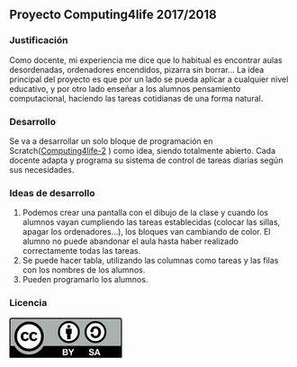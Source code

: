 ## Proyecto Computing4life 2017/2018

### Justificación  
  
Como docente, mi experiencia me dice que lo habitual es encontrar aulas desordenadas, ordenadores encendidos, pizarra sin borrar...
La idea principal del proyecto es que por un lado se pueda aplicar a cualquier nivel educativo, y por otro lado enseñar a los alumnos pensamiento computacional, haciendo las tareas cotidianas de una forma natural.
  
### Desarrollo  
  
Se va a desarrollar un solo bloque de programación en Scratch([Computing4life-2](https://scratch.mit.edu/projects/201082803/) 
) como idea, siendo totalmente abierto. Cada docente adapta y programa su sistema de control de tareas diarias según sus necesidades.

### Ideas de desarrollo  
  
1. Podemos crear una pantalla con el dibujo de la clase y cuando los alumnos vayan cumpliendo las tareas establecidas (colocar las sillas, apagar los ordenadores...), los bloques van cambiando de color. El alumno no puede abandonar el aula hasta haber realizado correctamente todas las tareas.
2. Se puede hacer tabla, utilizando las columnas como tareas y las filas con los nombres de los alumnos. 
3. Pueden programarlo los alumnos.   
   
### Licencia
  
![CC BY SA](CC_BY-SA_3.0.jpg)





